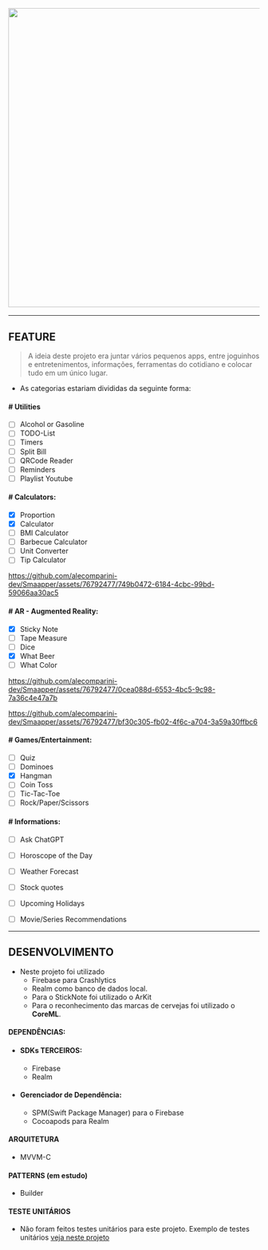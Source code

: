 <h3 align="center">
  <br>
  <img src="https://github.com/alecomparini-dev/Smaapper/assets/76792477/016b94aa-81da-41c8-b6d5-367442615552" width="600">
  <br>
</h3>

---
## FEATURE
> A ideia deste projeto era juntar vários pequenos apps, entre joguinhos e entretenimentos, informações, ferramentas do cotidiano e colocar tudo em um único lugar.
- As categorias estariam divididas da seguinte forma:
#### # Utilities
- [ ] Alcohol or Gasoline
- [ ] TODO-List
- [ ] Timers
- [ ] Split Bill
- [ ] QRCode Reader
- [ ] Reminders
- [ ] Playlist Youtube

#### # Calculators:
- [x] Proportion
- [x] Calculator
- [ ] BMI Calculator
- [ ] Barbecue Calculator
- [ ] Unit Converter
- [ ] Tip Calculator

https://github.com/alecomparini-dev/Smaapper/assets/76792477/749b0472-6184-4cbc-99bd-59066aa30ac5

#### # AR - Augmented Reality:
- [x] Sticky Note
- [ ] Tape Measure
- [ ] Dice
- [x] What Beer
- [ ] What Color

https://github.com/alecomparini-dev/Smaapper/assets/76792477/0cea088d-6553-4bc5-9c98-7a36c4e47a7b

https://github.com/alecomparini-dev/Smaapper/assets/76792477/bf30c305-fb02-4f6c-a704-3a59a30ffbc6

#### # Games/Entertainment:
- [ ] Quiz
- [ ] Dominoes
- [x] Hangman
- [ ] Coin Toss
- [ ] Tic-Tac-Toe
- [ ] Rock/Paper/Scissors

#### # Informations:
- [ ] Ask ChatGPT
- [ ] Horoscope of the Day
- [ ] Weather Forecast
- [ ] Stock quotes
- [ ] Upcoming Holidays
- [ ] Movie/Series Recommendations


---
## DESENVOLVIMENTO
- Neste projeto foi utilizado
  - Firebase para Crashlytics
  - Realm como banco de dados local.
  - Para o StickNote foi utilizado o ArKit
  - Para o reconhecimento das marcas de cervejas foi utilizado o **CoreML**.

#### DEPENDÊNCIAS: 
- #### SDKs TERCEIROS:
  - Firebase
  - Realm
 
- #### Gerenciador de Dependência:
  - SPM(Swift Package Manager) para o Firebase
  - Cocoapods para Realm

#### ARQUITETURA
- MVVM-C

#### PATTERNS (em estudo)
- Builder

#### TESTE UNITÁRIOS
- Não foram feitos testes unitários para este projeto. Exemplo de testes unitários [veja neste projeto](https://github.com/alecomparini-dev/Hangman)




